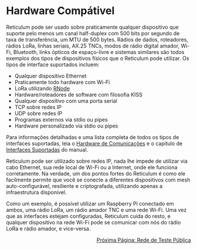 # Hardware Compátivel
Reticulum pode ser usado sobre praticamente qualquer dispositivo que suporte pelo menos um canal half-duplex com 500 bits por segundo de taxa de transferência, um MTU de 500 bytes. Rádios de dados, roteadores, rádios LoRa, linhas seriais, AX.25 TNCs, modos de rádio digital amador, Wi-Fi, Bluetooth, links ópticos de espaço-livre e sistemas similares são todos exemplos dos tipos de dispositivos físicos que o Reticulum pode utilizar. Os tipos de interface suportados incluem:

- Qualquer dispositivo Ethernet
- Praticamente todo hardware com Wi-Fi
- LoRa utilizando [RNode](https://unsigned.io/projects/rnode/)
- Hardware/roteadores de software com filosofia KISS
- Qualquer dispositivo com uma porta serial
- TCP sobre redes IP
- UDP sobre redes IP
- Programas externos via stdio ou pipes
- Hardware personalizado via stdio ou pipes

Para informações detalhadas e uma lista completa de todos os tipos de interfaces suportadas, leia o [Hardware de Comunicações](https://reticulum.network/manual/hardware.html) e o capítulo de [Interfaces Suportadas](https://reticulum.network/manual/interfaces.html) do manual.

Reticulum pode ser utilizado sobre redes IP, nada lhe impede de utilizar via cabo Ethernet, sua rede local de Wi-Fi ou a Internet, onde ele funciona corretamente. Na verdade, um dos pontos fortes do Reticulum é como ele facilmente permite que você se conecte a diferentes dispositivos com mesh auto-configurável, resiliente e criptografada, utilizando apenas a infraestrutura disponível.

Como um exemplo, é possível utilizar um Raspberry Pi conectado em ambos, uma rádio LoRa, um rádio amador TNC e uma rede Wi-Fi. Uma vez que as interfaces estejam configuradas, Reticulum cuida do resto, e qualquer dispositivo na rede Wi-Fi pode se comunicar com nós do rádio LoRa e rádio amador, e vice-versa.

<p align="right"><a href="connect_pt-br.html">Próxima Página: Rede de Teste Pública</a></p>
